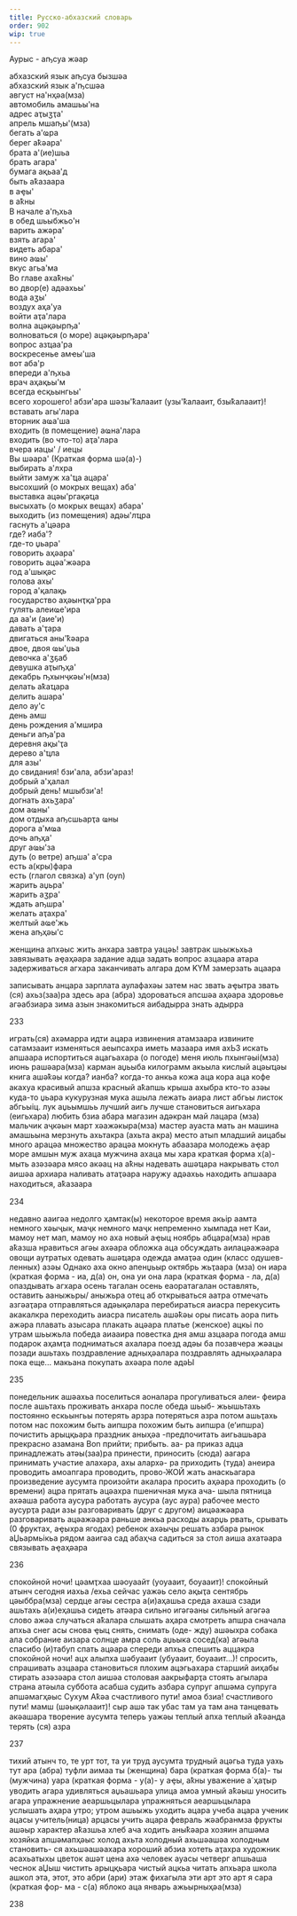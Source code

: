 ```yaml
---
title: Русско-абхазский словарь
order: 902
wip: true
---
```


<dl>
  <dt>Аурыс - аҧсуа жәар</dt>
</dl>

абхазский язык аҧсуа бызшәа  
абхазский язык а'ҧсшәа  
август на'нҳәа(мза)  
автомобиль амашьы'на  
адрес аҭыӡҭа'  
апрель мшаҧы'(мза)  
бегать а'ҩра  
берег аҟәара'  
брата а'(ие)шьа  
брать агара'  
бумага ақьаа'д  
быть аҟазаара  
в аҿы'  
в аҟны  
В начале а'ҧхьа  
в обед шьыбжьо'н  
варить ажәра'  
взять агара'  
видеть абара'  
вино аҩы'  
вкус агьа'ма  
Во главе ахаҟны'  
во двор(е) адәахьы'  
вода аӡы'  
воздух аҳа'уа  
войти аҭа'лара  
волна ацәқәырҧа'  
волноваться (о море) ацәқәырҧара'  
вопрос азҵаа'ра  
воскресенье амҽы'ша  
вот аба'р  
впереди а'ҧхьа  
врач аҳақьы'м  
всегда есқьынгьы'  
всего хорошего! абзи'ара шәзы'ҟалааит (узы'ҟалааит, бзыҟалааит)!  
вставать агы'лара  
вторник аҩа'ша  
входить (в помещение) аҩна'лара  
входить (во что-то) аҭа'лара  
вчера иацы' / иецы  
Вы шәара' (Краткая форма шә(а)-)  
выбирать а'лхра  
выйти замуж ха'ҵа ацара'  
высохший (о мокрых вещах) аба'  
выставка ацәы'ргақәҵа  
высыхать (о мокрых вещах) абара'  
выходить (из помещения) адәы'лҵра  
гаснуть а'цәара  
где? иаба'?  
где-то џьара'  
говорить аҳәара'  
говорить ацәа'жәара  
год а'шықәс  
голова ахы'  
город а'қалақь  
государство аҳәынҭқа'рра  
гулять алеиҩе'ира  
да аа'и (аие'и)  
давать а'ҭара  
двигаться аны'ҟәара  
двое, двоя ҩы'џьа  
девочка а'ӡҕаб  
девушка аҭыҧҳа'  
декабрь ҧхынҷкәы'н(мза)  
делать аҟаҵара  
делить ашара'  
дело ау'с  
день амш  
день рождения а'мшира  
деньги аҧа'ра  
деревня ақы'ҭа  
дерево а'ҵла  
для азы'  
до свидания! бзи'ала, абзи'араз!  
добрый а'ҳалал  
добрый день! мшыбзи'а!  
догнать ахьӡара'  
дом аҩны'  
дом отдыха аҧсшьарҭа ҩны  
дорога а'мҩа  
дочь аҧҳа'  
друг аҩы'за  
дуть (о ветре) аҧша' a'cpa  
есть а(кры)фара  
есть (глагол связка) а'уп (oyn)  
жарить аџьра'  
жарить аӡра'  
ждать аҧшра'  
желать аҭахра'  
желтый аҩе'жь  
жена аҧҳәы'с  



женщина апхәыс
жить анхара
завтра уацǝь!
завтрак шьыжьхьа
завязывать аҿаҳәара
задание адца
задать вопрос азцаара
атара
задерживаться агхара
заканчивать алгара
дом
KYM
замерзать ацаара

записывать анцара
зарплата аулафахәы
затем нас
звать аҿытра
звать (ся) ахьз(заа)ра
здесь ара (абра)
здороваться апсшәа
аҳәара
здоровье агәабзиара
зима азын
знакомиться аибадырра
знать адырра

233

играть(ся) ахәмарра
идти ацара
извинения атамзаара
извините
сатамзааит
изменяться
аеыпсахра
иметь мазаара
имя ахЬЗ
искать апшаара
испортиться
ацагьахара
(о погоде)
меня
июль пхынгәыі(мза)
июнь рашәара(мза)
карман аџьыба
килограмм акьыла
кислый ацәыҵәы
книга ашәҟәы
когда? ианба?
когда-то анкьа
кожа аца
кора аца
кофе акахуа
красивый апшза
красный аҟапшь
крыша ахыбра
кто-то азәы
куда-то џьара
кукурузная мука ашыла
лежать аиара
лист абгьы
листок абгьыіц.
лук аџьымшьь
лучший аигь
лучше становиться
аигьхара (еигьхара)
любить бзиа абара
магазин адәкран
май лацара (мза)
мальчик аҷкәын
март хәажәкыра(мза)
мастер ауаста
мать ан
машина амашьына
мерзнуть
ахьтакра
(ахьта акра)
место атып
младший аицабы
много арацǝа
множество арацәа
мокнуть абаазара
молодежь аҿар
море амшын
муж ахаца
мужчина ахаца
мы хара краткая форма
x(а)-
мыть азәзәара
мясо акǝац
на аҟны
надевать ашәҵара
накрывать стол аишәа
архиара
наливать атаҭәара
наружу адәахьь
находить апшаара
находиться, аҟазаара

234

недавно ааигәа
недолго ҳамтак(ы)
некоторое время акьір
аамта
немного хәыҷык, маҷк
немного маҷк
непременно хымпада
нет Каи, мамоу
нет мап, мамоу
но аха
новый аҿыц
ноябрь абцара(мза)
нрав аҟазша
нравиться агәы ахәара
обложка аца
обсуждать
аилацәажәара
овощи аутратых
одевать ашәҵара
одежда амаҭәа
один (класс одушев-
ленных) азәы
Однако аха
окно апенџьыр
октябрь жьҭаара (мза)
он иара (краткая
форма - иа, д(а)
он, она уи
она лара
(краткая
форма - ла, д(а)
опаздывать агхара
осень тагалан
осень еаоратагалан
оставлять, оставить
ааныжьры/
аныжьра
отец аб
открываться аатра
отмечать азгәаҭара
отправляться
адәықәлара
перебираться аиасра
перекусить акакалкра
переходить аиасра
писатель ашәҟәы оры
писать аора
пить ажǝра
плавать азысара
плакать ацәара
платье (женское) ацкьі
по утрам шьыжьла
победа аиааира
повестка дня амш
азцаара
погода амш
подарок аҳамҭа
подниматься ахалара
поезд адәы ба
позавчера жәацы
позади ашьтахь
поздравление
адныҳәалара
поздравлять
адныҳәалара
пока еще... макьана
покупать ахәара
поле адәЫ

235

понедельник ашәахьа
поселиться аоналара
прогуливаться алеи-
феира
после ашьтахь
проживать анхара
после обеда
шьыб-
жьышьтахь
постоянно ескьынгьы
потерять арзра
потеряться азра
потом ашьҭахь
потом нас
похожим быть
аипшра
похожим быть
аипшра (еʻипшра)
почистить арыцқьара
праздник аныҳәа
-предпочитать
аигьашьара
прекрасно азамана
Bon
прийти; прибыть. аа-
pa
приказ адца
принадлежать
атәы(заа)ра
принести, приносить
(сюда) аагара
принимать участие
алахәра, ахы алархә-
pa
приходить (туда) анеира
проводить амоапгара
проводить, прово-ЖОЙ
жать анаскьагара
произведение аусумта
произойти акалара
просить аҳәара
проходить (о времени)
ацра
прятать ацәахра
пшеничная мука ача-
шыла
пятница ахәаша
работа аусура
работать аусура (аус
aypa)
рабочее место аусурҭа
ради азы
разговаривать (друг с
другом) аицәажәара
разговаривать
ацәажәара
раньше анкьа
расходы ахарџь
рвать, срывать (0
фруктах,
аҿыхра
ягодах)
ребенок ахәыҷы
решать азбара
рынок аЏьармьікьа
рядом ааигәа
сад абаҳча
садиться за стол аиша
ахатәара
связывать аҿаҳәара

236

спокойной ночи!
цәамҭхаа шәоуаайт
(уоуааит, боуааит)!
спокойный атынч
сегодня иахьа /ехьа
сейчас уажәь
село ақыҭа
сентябрь цәыббра(мза)
сердце агәы
сестра
а(и)аҳашьа
среда ахаша
сзади ашьтахь
а(и)еҳашьа
сидеть атәара
сильно игәгәаны
сильный агәгәа
слово ажәа
случаться аҟалара
слышать аҳара
смотреть апшра
сначала апхьа
снег асы
снова ҿыц
снять, снимать (оде-
жду) ашәыхра
собака ала
собрание аизара
солнце амра
соль аџьыка
сосед(ка) агәыла
спасибо (и)табуп
спать ацәара
спереди апхьа
спешить аццакра
спокойной ночи! ацх
алыпха шәбуааит
(убуааит, боуааит...)!
спросить, спрашивать
азцаара
становиться плохим
ацэгьахара
старший аиҳабы
стирать азәзәара
стол аишәа
столовая аакрыфарҭа
стоять агылара
страна атәыла
суббота асабша
судить азбара
супруг апшәма
супруга апшәмагҳәыс
Сухум Аҟәа
счастливого пути! амоа
бзиа!
счастливого пути! мамш
(шәықәлааит)!
сыр ашә
так убас
там уа
там ана
танцевать акәашара
творение аусумта
теперь уажәы
теплый апха
теплый аҟәанда
терять (ся) азра

237

тихий атынч
то, те урт
тот, та уи
труд аусумта
трудный ацәгьа
туда уахь
тут ара (абра)
туфли аимаа
ты (женщина) бара
(краткая форма
б(а)-
ты (мужчина) уара
(краткая форма -
y(a)-
у аҿы, аҟны
уважение а´ҳаҭыр
уводить агара
удивляться аџьашьара
улица амоа
умный аҟәыш
уносить агара
упражнение
аеаршьцылара
упражняться
аеаршьцылара
услышать аҳара
утро; утром ашьыжь
уходить ацара
учеба ацара
ученик ацасы
учитель(ница) арцасы
учить ацара
февраль жәабранмза
фрукты ашәыр
характер аҟазшьа
хлеб ача
ходить аныҟәара
хозяин апшәма
хозяйка апшәмапҳәыс
холод ахьта
холодный ахьшәашәа
холодным становить-
ся ахьшәашәахара
хороший абзиа
хотеть аҭахра
художник асахьатыхы
цветок ашәт
цена ахә
человек ауасы
четверг апшьаша
чеснок аЏыш
чистить арыцқьара
чистый ацкьа
читать апхьара
школа ашкол
эта, этот, это абри
(ари)
этаж фихагыла
эти арт
это арт
я сара (краткая фор-
ма - с(а)
яблоко аца
январь ажьырныҳәа(мза)

238
